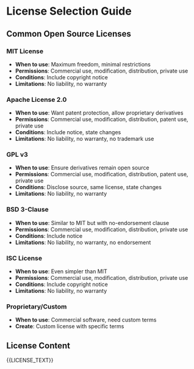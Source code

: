 # License Selection Guide

## Common Open Source Licenses

### MIT License
- **When to use**: Maximum freedom, minimal restrictions
- **Permissions**: Commercial use, modification, distribution, private use
- **Conditions**: Include copyright notice
- **Limitations**: No liability, no warranty

### Apache License 2.0  
- **When to use**: Want patent protection, allow proprietary derivatives
- **Permissions**: Commercial use, modification, distribution, patent use, private use
- **Conditions**: Include notice, state changes
- **Limitations**: No liability, no warranty, no trademark use

### GPL v3
- **When to use**: Ensure derivatives remain open source
- **Permissions**: Commercial use, modification, distribution, patent use, private use
- **Conditions**: Disclose source, same license, state changes
- **Limitations**: No liability, no warranty

### BSD 3-Clause
- **When to use**: Similar to MIT but with no-endorsement clause
- **Permissions**: Commercial use, modification, distribution, private use
- **Conditions**: Include notice
- **Limitations**: No liability, no warranty, no endorsement

### ISC License
- **When to use**: Even simpler than MIT
- **Permissions**: Commercial use, modification, distribution, private use
- **Conditions**: Include copyright notice
- **Limitations**: No liability, no warranty

### Proprietary/Custom
- **When to use**: Commercial software, need custom terms
- **Create**: Custom license with specific terms

## License Content
{{LICENSE_TEXT}}